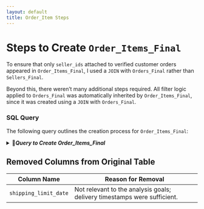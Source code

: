 ```yaml
---
layout: default
title: Order_Item Steps
---
```


# Steps to Create `Order_Items_Final`

To ensure that only `seller_ids` attached to verified customer orders appeared in `Order_Items_Final`, I used a `JOIN` with `Orders_Final` rather than `Sellers_Final`. 

Beyond this, there weren’t many additional steps required. All filter logic applied to `Orders_Final` was automatically inherited by `Order_Items_Final`, since it was created using a `JOIN` with `Orders_Final`.

### SQL Query
The following query outlines the creation process for `Order_Items_Final`:

<details>
<summary>📂<b><i>Query to Create Order_Items_Final</i></b></summary>
  
<pre><code class="language-sql">
/*
  This query creates the Order_Items_Final table with the following considerations:
  
  1. There was no need to include additional filter logic for either missing or discrepant `order_ids`:
     - Missing `order_ids` were inherently excluded, as they were already absent from the Order_Items table.
     - Discrepant `order_ids` were also excluded automatically, since this table is created by joining on `order_id` 
       from Orders_Final, which has already filtered out discrepant orders.
  
  2. Initially, I considered joining this table with the Sellers_Final table. However, doing so 
     would have introduced `order_ids` linked to sellers, regardless of whether the orders were made 
     by customers from valid city-state combinations. 

     By joining on `order_id` instead, I ensured that only orders made by filtered customers were included. 
     While this approach may still include `seller_ids` from unverified city-state combinations, this is 
     acceptable as the analysis does not focus on seller locations.
*/

CREATE OR REPLACE TABLE `iconic-fountain-435918-q3.Target_Ecommerce_Sales_2016_2018.Order_Items_Final` AS 
SELECT 
    order_items.order_id,
    order_items.order_item_id,
    order_items.product_id,
    order_items.seller_id,
    order_items.price,
    order_items.freight_value
FROM 
    `iconic-fountain-435918-q3.Target_Ecommerce_Sales_2016_2018.Order Items` AS order_items
JOIN 
    `iconic-fountain-435918-q3.Target_Ecommerce_Sales_2016_2018.Orders_Final` AS orders
ON 
    order_items.order_id = orders.order_id
</code></pre>
  
</details>



## Removed Columns from Original Table

| Column Name           | Reason for Removal                      |
------------------------|-----------------------------------------|
| `shipping_limit_date` | 	Not relevant to the analysis goals; delivery timestamps were sufficient. |


